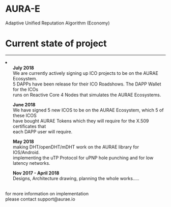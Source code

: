 # AURA-E
Adaptive Unified Reputation Algorithm (Economy)

# Current state of project
-------------------------
<li>
<ul><b>July 2018</b><br/>
We are currently actively signing up ICO projects to be on the AURAE Ecosystem.<br/>
5 DAPPs have been release for their ICO Roadshows. The DAPP Wallet for the ICOs<br/>
  runs on Reactive Core 4 Nodes that simulates the AURAE Ecosystems.<br/></ul>

<ul><b>June 2018</b><br/>
We have signed 5 new ICOS to be on the AURAE Ecosystem, which 5 of these ICOS<br/>
have bought AURAE Tokens which they will require for the X.509 certificates that<br/>
each DAPP user will require.<br/></ul>

<ul><b>May 2018</b><br/>
making DHT/openDHT/mDHT work on the AURAE library for IOS/Android.<br/>
implementing the uTP Protocol for uPNP hole punching and for low latency networks.<br/></ul>

<ul><b>Nov 2017 - April 2018</b></br>
Designs, Architecture drawing, planning the whole works.....<br/></ul>
</li>
<br/>
for more information on implementation<br/>
please contact support@aurae.io<br/>
